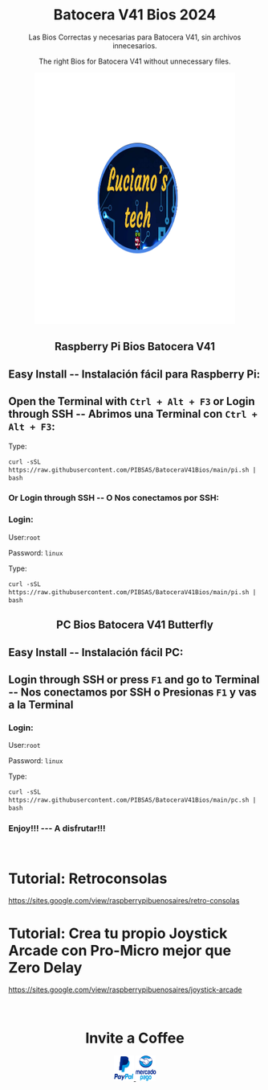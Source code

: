 <h1 align="center"> Batocera V41 Bios 2024</h1>
<p align="center">
Las Bios Correctas y necesarias para Batocera V41, sin archivos innecesarios.
</p>
<p align="center">
The right Bios for Batocera V41 without unnecessary files.
</p>
<p align="center">
<img src="https://raw.githubusercontent.com/PIBSAS/RetroPieBios/master/logov3.png" alt="Raspberry Pi Buenos Aires" width="400" height="500">
</p>

<h2 align="center"> Raspberry Pi Bios Batocera V41</h2>

## Easy Install -- Instalación fácil para Raspberry Pi:

## Open the Terminal with `Ctrl + Alt + F3` or Login through SSH -- Abrimos una Terminal con `Ctrl + Alt + F3`:

Type:

```
curl -sSL https://raw.githubusercontent.com/PIBSAS/BatoceraV41Bios/main/pi.sh | bash
```

### Or Login through SSH -- O Nos conectamos por SSH:

### Login:

User:`root`

Password: `linux`

Type:

```
curl -sSL https://raw.githubusercontent.com/PIBSAS/BatoceraV41Bios/main/pi.sh | bash
```

<h2 align="center"> PC Bios Batocera V41 Butterfly</h2>

## Easy Install -- Instalación fácil PC:

## Login through SSH or press `F1` and go to Terminal -- Nos conectamos por SSH o Presionas `F1` y vas a la Terminal

### Login:

User:`root`

Password: `linux`

Type:

```
curl -sSL https://raw.githubusercontent.com/PIBSAS/BatoceraV41Bios/main/pc.sh | bash
```
### Enjoy!!! --- A disfrutar!!!

<br>

# Tutorial: Retroconsolas
https://sites.google.com/view/raspberrypibuenosaires/retro-consolas

# Tutorial: Crea tu propio Joystick Arcade con Pro-Micro mejor que Zero Delay
https://sites.google.com/view/raspberrypibuenosaires/joystick-arcade

<br>
<h1 align="center"> Invite a Coffee</h1>
<p align="center">
<a href="https://www.paypal.com/paypalme/RaspberryPiBsAs">
<img src="https://raw.githubusercontent.com/PIBSAS/MiPiTV/master/Paypal_2014_logo.png" alt="Invite a Coffee" width="40" height="50">
</a>
<a href="https://link.mercadopago.com.ar/raspberrypibsas">
<img src="https://raw.githubusercontent.com/PIBSAS/MiPiTV/master/MercadoPago.png" alt="Invite a Coffee" width="40" height="50">
</a>
</p>

